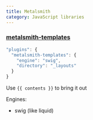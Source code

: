 ```yaml
---
title: Metalsmith
category: JavaScript libraries
---
```


### [metalsmith-templates](https://www.npmjs.com/package/metalsmith-templates)

```js
"plugins": {
  "metalsmith-templates": {
    "engine": "swig",
    "directory": "_layouts"
  }
}
```

Use `{{ contents }}` to bring it out

Engines:

 * swig (like liquid)

